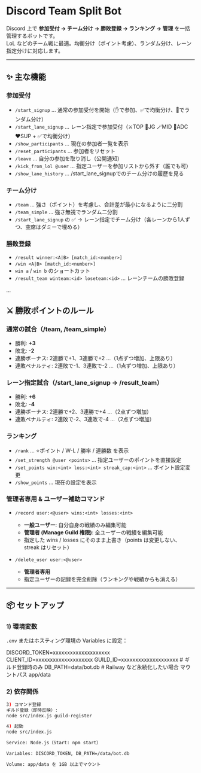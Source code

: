 # Discord Team Split Bot

Discord 上で **参加受付 → チーム分け → 勝敗登録 → ランキング → 管理** を一括管理するボットです。  
LoL などのチーム戦に最適。均衡分け（ポイント考慮）、ランダム分け、レーン指定分けに対応します。  

---

## ✨ 主な機能

### 参加受付
- `/start_signup` … 通常の参加受付を開始（✋で参加、✅で均衡分け、🎲でランダム分け）
- `/start_lane_signup` … レーン指定で参加受付（⚔️TOP 🌲JG 🪄MID 🏹ADC ❤️SUP + ✅で均衡分け）
- `/show_participants` … 現在の参加者一覧を表示
- `/reset_participants` … 参加者をリセット
- `/leave` … 自分の参加を取り消し（公開通知）
- `/kick_from_lol @user` … 指定ユーザーを参加リストから外す（誰でも可）
- `/show_lane_history` … /start_lane_signupでのチーム分けの履歴を見る

### チーム分け
- `/team` … 強さ（ポイント）を考慮し、合計差が最小になるように二分割
- `/team_simple` … 強さ無視でランダム二分割
- `/start_lane_signup` の ✅ → レーン指定でチーム分け（各レーンから1人ずつ、空席はダミーで埋める）

### 勝敗登録
- `/result winner:<A|B> [match_id:<number>]`  
- `/win <A|B> [match_id:<number>]`  
- `win a` / `win b` のショートカット  
- `/result_team winteam:<id> loseteam:<id>` … レーンチームの勝敗登録  

...

## ⚔️ 勝敗ポイントのルール

### 通常の試合（/team, /team_simple）
- 勝利: **+3**
- 敗北: **-2**
- 連勝ボーナス: 2連勝で+1、3連勝で+2 …（1点ずつ増加、上限あり）
- 連敗ペナルティ: 2連敗で-1、3連敗で-2 …（1点ずつ増加、上限あり）

### レーン指定試合（/start_lane_signup → /result_team）
- 勝利: **+6**
- 敗北: **-4**
- 連勝ボーナス: 2連勝で+2、3連勝で+4 …（2点ずつ増加）
- 連敗ペナルティ: 2連敗で-2、3連敗で-4 …（2点ずつ増加）


### ランキング
- `/rank` … ⭐ポイント / W-L / 勝率 / 連勝数 を表示  
- `/set_strength @user <points>` … 指定ユーザーのポイントを直接設定  
- `/set_points win:<int> loss:<int> streak_cap:<int>` … ポイント設定変更  
- `/show_points` … 現在の設定を表示  

### 管理者専用 & ユーザー補助コマンド

- `/record user:<@user> wins:<int> losses:<int>`  
  - **一般ユーザー**: 自分自身の戦績のみ編集可能  
  - **管理者 (Manage Guild 権限)**: 全ユーザーの戦績を編集可能  
  - 指定した wins / losses にそのまま上書き（points は変更しない、streak はリセット）  

- `/delete_user user:<@user>`  
  - **管理者専用**  
  - 指定ユーザーの記録を完全削除（ランキングや戦績からも消える）  

---

## 📦 セットアップ

### 1) 環境変数
`.env` またはホスティング環境の Variables に設定：

DISCORD_TOKEN=xxxxxxxxxxxxxxxxxxxx
CLIENT_ID=xxxxxxxxxxxxxxxxxxxx
GUILD_ID=xxxxxxxxxxxxxxxxxxxx # ギルド登録時のみ
DB_PATH=data/bot.db # Railway など永続化したい場合
マウントパス app/data

### 2) 依存関係
```bash
3) コマンド登録
ギルド登録（即時反映）:
node src/index.js guild-register

4) 起動
node src/index.js

Service: Node.js（Start: npm start）

Variables: DISCORD_TOKEN, DB_PATH=/data/bot.db

Volume: app/data を 1GB 以上でマウント
